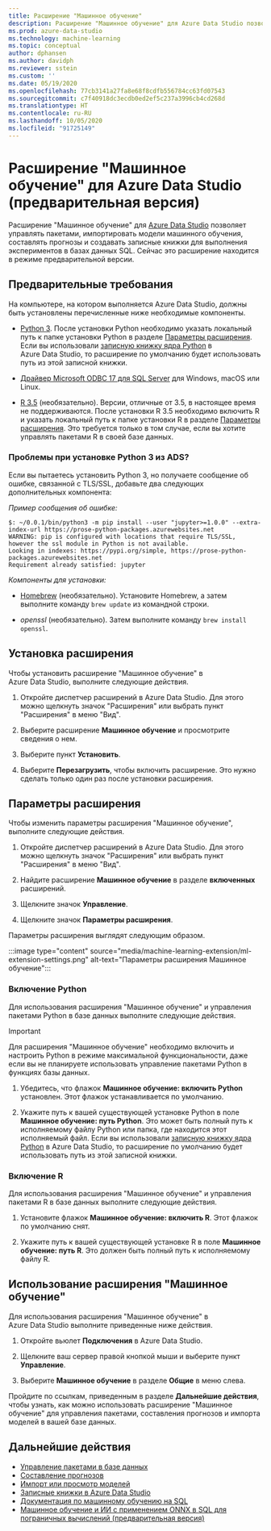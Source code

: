 ```yaml
---
title: Расширение "Машинное обучение"
description: Расширение "Машинное обучение" для Azure Data Studio позволяет управлять пакетами, импортировать модели машинного обучения, составлять прогнозы и создавать записные книжки для выполнения экспериментов в базах данных SQL.
ms.prod: azure-data-studio
ms.technology: machine-learning
ms.topic: conceptual
author: dphansen
ms.author: davidph
ms.reviewer: sstein
ms.custom: ''
ms.date: 05/19/2020
ms.openlocfilehash: 77cb3141a27fa8e68f8cdfb556784cc63fd07543
ms.sourcegitcommit: c7f40918dc3ecdb0ed2ef5c237a3996cb4cd268d
ms.translationtype: HT
ms.contentlocale: ru-RU
ms.lasthandoff: 10/05/2020
ms.locfileid: "91725149"
---
```

# <a name="machine-learning-extension-for-azure-data-studio-preview"></a>Расширение "Машинное обучение" для Azure Data Studio (предварительная версия)

Расширение "Машинное обучение" для [Azure Data Studio](../what-is.md) позволяет управлять пакетами, импортировать модели машинного обучения, составлять прогнозы и создавать записные книжки для выполнения экспериментов в базах данных SQL. Сейчас это расширение находится в режиме предварительной версии.

## <a name="prerequisites"></a>Предварительные требования

На компьютере, на котором выполняется Azure Data Studio, должны быть установлены перечисленные ниже необходимые компоненты.

- [Python 3](https://www.python.org/downloads/). После установки Python необходимо указать локальный путь к папке установки Python в разделе [Параметры расширения](#settings). Если вы использовали [записную книжку ядра Python](../notebooks/notebooks-python-kernel.md) в Azure Data Studio, то расширение по умолчанию будет использовать путь из этой записной книжки.

- [Драйвер Microsoft ODBC 17 для SQL Server](../../connect/odbc/download-odbc-driver-for-sql-server.md) для Windows, macOS или Linux.

- [R 3.5](https://www.r-project.org/) (необязательно). Версии, отличные от 3.5, в настоящее время не поддерживаются. После установки R 3.5 необходимо включить R и указать локальный путь к папке установки R в разделе [Параметры расширения](#settings). Это требуется только в том случае, если вы хотите управлять пакетами R в своей базе данных.

### <a name="trouble-installing-python-3-from-within-ads"></a>Проблемы при установке Python 3 из ADS?

Если вы пытаетесь установить Python 3, но получаете сообщение об ошибке, связанной с TLS/SSL, добавьте два следующих дополнительных компонента:

_Пример сообщения об ошибке:_
```
$: ~/0.0.1/bin/python3 -m pip install --user "jupyter>=1.0.0" --extra-index-url https://prose-python-packages.azurewebsites.net
WARNING: pip is configured with locations that require TLS/SSL, however the ssl module in Python is not available.
Looking in indexes: https://pypi.org/simple, https://prose-python-packages.azurewebsites.net
Requirement already satisfied: jupyter
```

_Компоненты для установки:_

- [Homebrew](https://brew.sh) (необязательно). Установите Homebrew, а затем выполните команду `brew update` из командной строки.

- *openssl* (необязательно). Затем выполните команду `brew install openssl`.

## <a name="install-the-extension"></a>Установка расширения

Чтобы установить расширение "Машинное обучение" в Azure Data Studio, выполните следующие действия.

1. Откройте диспетчер расширений в Azure Data Studio. Для этого можно щелкнуть значок "Расширения" или выбрать пункт "Расширения" в меню "Вид".

1. Выберите расширение **Машинное обучение** и просмотрите сведения о нем.

1. Выберите пункт **Установить**.

1. Выберите **Перезагрузить**, чтобы включить расширение. Это нужно сделать только один раз после установки расширения.

<a name="settings"></a>

## <a name="extension-settings"></a>Параметры расширения

Чтобы изменить параметры расширения "Машинное обучение", выполните следующие действия.

1. Откройте диспетчер расширений в Azure Data Studio. Для этого можно щелкнуть значок "Расширения" или выбрать пункт "Расширения" в меню "Вид".

1. Найдите расширение **Машинное обучение** в разделе **включенных** расширений.

1. Щелкните значок **Управление**.

1. Щелкните значок **Параметры расширения**.

Параметры расширения выглядят следующим образом.

:::image type="content" source="media/machine-learning-extension/ml-extension-settings.png" alt-text="Параметры расширения Машинное обучение":::

### <a name="enable-python"></a>Включение Python

Для использования расширения "Машинное обучение" и управления пакетами Python в базе данных выполните следующие действия.

> [!IMPORTANT]
> Для расширения "Машинное обучение" необходимо включить и настроить Python в режиме максимальной функциональности, даже если вы не планируете использовать управление пакетами Python в функциях базы данных.

1. Убедитесь, что флажок **Машинное обучение: включить Python** установлен. Этот флажок устанавливается по умолчанию.

1. Укажите путь к вашей существующей установке Python в поле **Машинное обучение: путь Python**. Это может быть полный путь к исполняемому файлу Python или папка, где находится этот исполняемый файл. Если вы использовали [записную книжку ядра Python](../notebooks/notebooks-python-kernel.md) в Azure Data Studio, то расширение по умолчанию будет использовать путь из этой записной книжки.

### <a name="enable-r"></a>Включение R

Для использования расширения "Машинное обучение" и управления пакетами R в базе данных выполните следующие действия.

1. Установите флажок **Машинное обучение: включить R**. Этот флажок по умолчанию снят.

1. Укажите путь к вашей существующей установке R в поле **Машинное обучение: путь R**. Это должен быть полный путь к исполняемому файлу R. 

## <a name="use-the-machine-learning-extension"></a>Использование расширения "Машинное обучение"

Для использования расширения "Машинное обучение" в Azure Data Studio выполните приведенные ниже действия.

1. Откройте вьюлет **Подключения** в Azure Data Studio.

1. Щелкните ваш сервер правой кнопкой мыши и выберите пункт **Управление**.

1. Выберите **Машинное обучение** в разделе **Общие** в меню слева.

Пройдите по ссылкам, приведенным в разделе **Дальнейшие действия**, чтобы узнать, как можно использовать расширение "Машинное обучение" для управления пакетами, составления прогнозов и импорта моделей в вашей базе данных.

## <a name="next-steps"></a>Дальнейшие действия

- [Управление пакетами в базе данных](machine-learning-extension-manage-packages.md)
- [Составление прогнозов](machine-learning-extension-predictions.md)
- [Импорт или просмотр моделей](machine-learning-extension-import-view-models.md)
- [Записные книжки в Azure Data Studio](../notebooks/notebooks-guidance.md)
- [Документация по машинному обучению на SQL](../../machine-learning/index.yml)
- [Машинное обучение и ИИ с применением ONNX в SQL для пограничных вычислений (предварительная версия)](/azure/azure-sql-edge/onnx-overview)